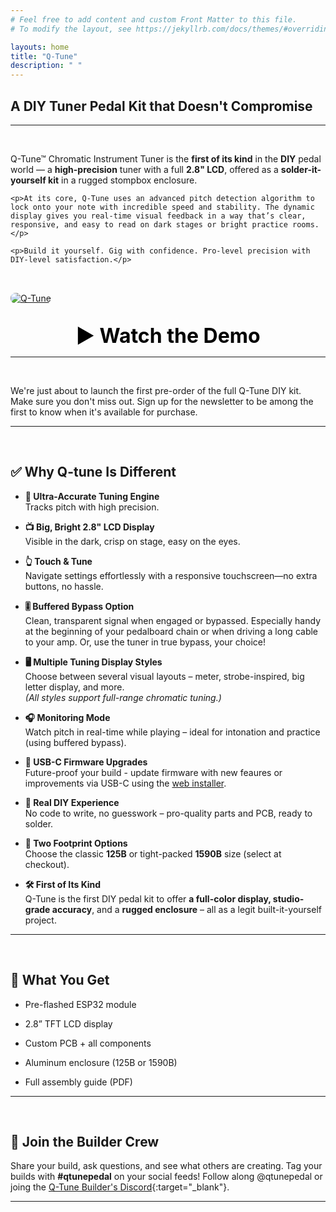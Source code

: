 ```yaml
---
# Feel free to add content and custom Front Matter to this file.
# To modify the layout, see https://jekyllrb.com/docs/themes/#overriding-theme-defaults

layouts: home
title: "Q-Tune"
description: " "
---
```


## A DIY Tuner Pedal Kit that Doesn't Compromise

<hr/><br/>

<div style="display: flex; flex-wrap: wrap; gap: 2rem; align-items: flex-start;">

  <div style="flex: 1; min-width: 300px;">
    <p>Q-Tune™ Chromatic Instrument Tuner is the <strong>first of its kind</strong> in the <strong>DIY</strong> pedal world — a <strong>high-precision</strong> tuner with a full <strong>2.8&quot; LCD</strong>, offered as a <strong>solder-it-yourself kit</strong> in a rugged stompbox enclosure.</p>

    <p>At its core, Q-Tune uses an advanced pitch detection algorithm to lock onto your note with incredible speed and stability. The dynamic display gives you real-time visual feedback in a way that’s clear, responsive, and easy to read on dark stages or bright practice rooms.</p>

    <p>Build it yourself. Gig with confidence. Pro-level precision with DIY-level satisfaction.</p>
  </div>

  <div style="flex: 0 0 400px;">
    <a href="https://youtu.be/gKlhl48I9eU" target="_blank">
      <img src="/assets/images/q-tune-hero.jpg" alt="Q-Tune" style="max-width: 100%; height: auto; border-radius: 8px;">
    </a>
  </div>

</div>

<div style="text-align: center; margin-top: 2rem;">
  <h2 style="font-size: 2rem; margin: 0;">
    <a href="https://youtu.be/gKlhl48I9eU" target="_blank" style="text-decoration: none; color: #000;">
      <strong>▶️ Watch the Demo</strong>
    </a>
  </h2>
</div>

<hr/><br/>

We're just about to launch the first pre-order of the full Q-Tune DIY kit. Make sure you don't miss out. Sign up for the newsletter to be among the first to know when it's available for purchase.

<script async data-uid="78153b5199" src="https://q-tune.kit.com/78153b5199/index.js"></script>

<hr/><br/>

## ✅ Why Q-tune Is Different

- **🔬 Ultra-Accurate Tuning Engine**<br/>Tracks pitch with high precision.

- **📺 Big, Bright 2.8" LCD Display**<br/>Visible in the dark, crisp on stage, easy on the eyes.

- **👆 Touch & Tune**<br/>Navigate settings effortlessly with a responsive touchscreen—no extra buttons, no hassle.

- **🎚️ Buffered Bypass Option**<br/>Clean, transparent signal when engaged or bypassed. Especially handy at the beginning of your pedalboard chain or when driving a long cable to your amp. Or, use the tuner in true bypass, your choice!

- **🖥️ Multiple Tuning Display Styles**<br/>Choose between several visual layouts – meter, strobe-inspired, big letter display, and more.<br/>_(All styles support full-range chromatic tuning.)_

- **🎧 Monitoring Mode**<br/>Watch pitch in real-time while playing – ideal for intonation and practice (using buffered bypass).

- **🔌 USB-C Firmware Upgrades**<br/>Future-proof your build - update firmware with new feaures or improvements via USB-C using the [web installer](/install).

- **🧰 Real DIY Experience**<br/>No code to write, no guesswork – pro-quality parts and PCB, ready to solder.

- **📏 Two Footprint Options**<br/>Choose the classic **125B** or tight-packed **1590B** size (select at checkout).

- **🛠️ First of Its Kind**<br/>Q-Tune is the first DIY pedal kit to offer **a full-color display, studio-grade accuracy**, and a **rugged enclosure** – all as a legit built-it-yourself project.

<hr/><br/>

## 🔧 What You Get

- Pre-flashed ESP32 module

- 2.8” TFT LCD display

- Custom PCB + all components

- Aluminum enclosure (125B or 1590B)

- Full assembly guide (PDF)

<hr/><br/>

## 💬 Join the Builder Crew

Share your build, ask questions, and see what others are creating. Tag your builds with **#qtunepedal** on your social feeds! Follow along @qtunepedal or joing the [Q-Tune Builder's Discord](https://discord.gg/evtjkEj9GX){:target="_blank"}.

<hr/><br/>
